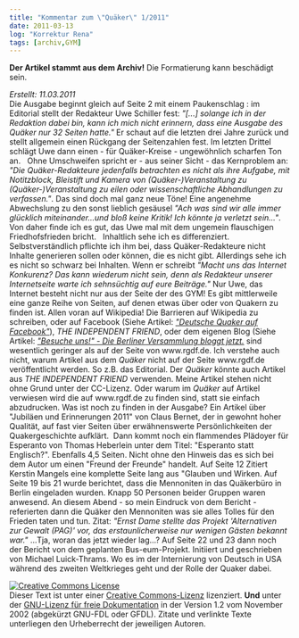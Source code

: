 ```yaml
---
title: "Kommentar zum \"Quäker\" 1/2011"
date: 2011-03-13
log: "Korrektur Rena"
tags: [archiv,GYM]
---
```

**Der Artikel stammt aus dem Archiv!** Die Formatierung kann beschädigt sein.

<address>Erstellt: 11.03.2011</address>
Die Ausgabe beginnt gleich auf Seite 2 mit einem Paukenschlag : im Editorial stellt der Redakteur Uwe Schiller fest: <i>&quot;[...] solange ich in der Redaktion dabei bin, kann ich mich nicht erinnern, dass eine Ausgabe des Qu&auml;ker nur 32 Seiten hatte.&quot;</i> Er schaut auf die letzten drei Jahre zur&uuml;ck und stellt allgemein einen R&uuml;ckgang der Seitenzahlen fest. Im letzten Drittel schl&auml;gt Uwe dann einen - f&uuml;r Qu&auml;ker-Kreise - ungew&ouml;hnlich scharfen Ton an. 
<!--break-->
&nbsp;
Ohne Umschweifen spricht er  - aus seiner Sicht - das Kernproblem an: <i>&quot;Die Qu&auml;ker-Redakteure jedenfalls betrachten es nicht als ihre Aufgabe, mit Notitzblock, Bleistift und Kamera von (Qu&auml;ker-)Veranstaltung zu (Qu&auml;ker-)Veranstaltung zu eilen oder wissenschaftliche Abhandlungen zu verfassen.&quot;</i>. Das sind doch mal ganz neue T&ouml;ne! Eine angenehme Abwechslung zu den sonst lieblich ges&auml;usel <i>&quot;Ach was sind wir alle immer gl&uuml;cklich miteinander...und blo&szlig; keine Kritik! Ich k&ouml;nnte ja verletzt sein...&quot;</i>. Von daher finde ich es gut, das Uwe mal mit dem ungemein flauschigen Friedhofsfrieden bricht.
&nbsp;
Inhaltlich sehe ich es differenziert. Selbstverst&auml;ndlich pflichte ich ihm bei, dass Qu&auml;ker-Redakteure nicht Inhalte generieren sollen oder k&ouml;nnen, die es nicht gibt. Allerdings sehe ich es nicht so schwarz bei Inhalten. Wenn er schreibt <i>&quot;Macht uns das Internet Konkurenz? Das kann wiederum nicht sein, denn als Redakteur unserer Internetseite warte ich sehns&uuml;chtig auf eure Beitr&auml;ge.&quot;</i> Nur Uwe, das Internet besteht nicht nur aus der Seite der des GYM! Es gibt mittlerweile eine ganze Reihe von Seiten, auf denen etwas &uuml;ber oder von Quakern zu finden ist. Allen voran auf Wikipedia! Die Barrieren auf Wikipedia zu schreiben, oder auf Facebook (Siehe Artikel: <a href="http://www.the-independent-friend.de/?q=node/681"><i>&quot;Deutsche Quaker auf Facebook&quot;</i></a>), <i> THE INDEPENDENT FRIEND</i>, oder dem eigenen Blog (Siehe Artikel: <a href="http://www.the-independent-friend.de/?q=node/717"><i>&quot;Besuche uns!&quot; - Die Berliner Versammlung bloggt jetzt.</i></a> sind wesentlich geringer als auf der Seite von www.rgdf.de. Ich verstehe auch nicht, warum Artikel aus dem <i>Qu&auml;ker</i> nicht auf der Seite  www.rgdf.de ver&ouml;ffentlicht werden. So z.B. das Editorial. Der <i>Qu&auml;ker</i> k&ouml;nnte auch Artikel aus <i> THE INDEPENDENT FRIEND</i> verwenden. Meine Artikel stehen nicht ohne Grund unter der CC-Lizenz. Oder warum im <i>Qu&auml;ker</i> auf Artikel verwiesen wird die auf www.rgdf.de zu finden sind, statt sie einfach abzudrucken.
Was ist noch zu finden in der Ausgabe? Ein Artikel &uuml;ber &quot;Jubil&auml;en und Erinnerungen 2011&quot; von Claus Bernet, der in gewohnt hoher Qualit&auml;t, auf fast vier Seiten &uuml;ber erw&auml;hnenswerte Pers&ouml;nlichkeiten der Quakergeschichte aufkl&auml;rt.&nbsp; Dann kommt noch ein flammendes Pl&auml;doyer f&uuml;r Esperanto von Thomas Heberlein unter dem Titel: &quot;Esperanto statt Englisch?&quot;. Ebenfalls 4,5 Seiten. Nicht ohne den Hinweis das es sich bei dem Autor um einen &quot;Freund der Freunde&quot; handelt.
Auf Seite 12 Zitiert Kerstin Mangels eine komplette Seite lang aus &quot;Glauben und Wirken. Auf Seite 19 bis 21 wurde berichtet, dass die Mennoniten in das Qu&auml;kerb&uuml;ro in Berlin eingeladen wurden. Knapp 50 Personen beider Gruppen waren anwesend. An diesem Abend - so mein Eindruck von dem Bericht - referierten dann die Qu&auml;ker den Mennoniten was sie alles Tolles f&uuml;r den Frieden taten und tun. Zitat: <i>&quot;Ernst Dame stellte das Projekt 'Alternativen zur Gewalt (PAG)' vor, das erstaunlicherweise nur wenigen G&auml;sten bekannt war.&quot;</i> ...Tja, woran das jetzt wieder lag...?
Auf Seite 22 und 23 dann noch der Bericht von dem geplanten Bus-eum-Projekt. Initiiert und geschrieben von Michael Luick-Thrams. Wo es im der Internierung von Deutsch in USA w&auml;hrend des zweiten Weltkrieges geht und der Rolle der Quaker dabei.

<a rel="license" href="http://creativecommons.org/licenses/by-sa/3.0/de/"><img alt="Creative Commons License" style="border-width: 0pt;" src="http://i.creativecommons.org/l/by-sa/3.0/de/88x31.png" /></a><br />
Dieser <span xmlns:dc="http://purl.org/dc/elements/1.1/" href="http://purl.org/dc/dcmitype/Text" rel="dc:type">Text</span> ist unter einer <a rel="license" href="http://creativecommons.org/licenses/by-sa/3.0/de/">Creative Commons-Lizenz</a> lizenziert. **Und** unter der <a href="http://de.wikipedia.org/wiki/GFDL">GNU-Lizenz f&uuml;r freie Dokumentation</a> in der Version 1.2 vom November 2002 (abgek&uuml;rzt GNU-FDL oder GFDL). Zitate und verlinkte Texte unterliegen den Urheberrecht der jeweiligen Autoren.
